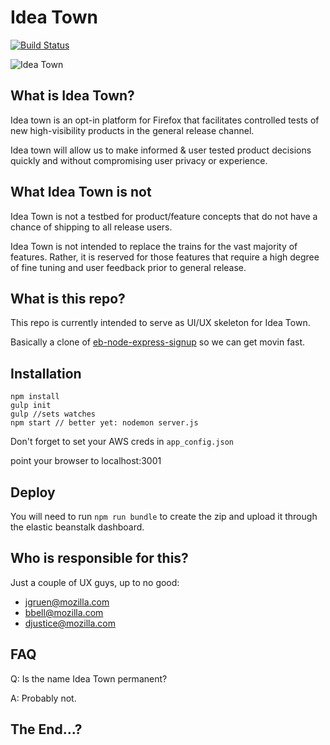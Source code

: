 # Idea Town

[![Build Status](https://travis-ci.org/mozilla/idea-town.svg?branch=master)](https://travis-ci.org/mozilla/idea-town)

![Idea Town](https://raw.githubusercontent.com/mozilla/idea-town/master/src/images/splash-logo%402x.png)

## What is Idea Town?

Idea town is an opt-in platform for Firefox that facilitates controlled tests of new high-visibility products in the general release channel.

Idea town will allow us to make informed & user tested product decisions quickly and without compromising user privacy or experience.

## What Idea Town is not

Idea Town is not a testbed for product/feature concepts that do not have a chance of shipping to all release users.

Idea Town is not intended to replace the trains for the vast majority of features. Rather, it is reserved for those features that require a high degree of fine tuning and user feedback prior to general release.

## What is this repo?

This repo is currently intended to serve as UI/UX skeleton for Idea Town.

Basically a clone of [eb-node-express-signup](https://github.com/awslabs/eb-node-express-signup) so we can get movin fast.

## Installation

```
npm install
gulp init
gulp //sets watches
npm start // better yet: nodemon server.js
```

Don't forget to set your AWS creds in `app_config.json`

point your browser to localhost:3001

## Deploy
You will need to run `npm run bundle` to create the zip and upload it through the
elastic beanstalk dashboard.

## Who is responsible for this?

Just a couple of UX guys, up to no good:
- jgruen@mozilla.com
- bbell@mozilla.com
- djustice@mozilla.com

## FAQ

Q: Is the name Idea Town permanent?

A: Probably not.

## The End...?

